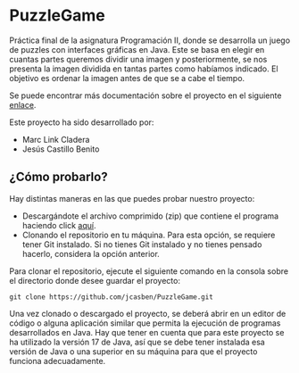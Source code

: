 # PuzzleGame
Práctica final de la asignatura Programación II, donde se desarrolla un juego de puzzles con interfaces gráficas en Java. Este se basa en elegir en cuantas partes queremos dividir una imagen y posteriormente, 
se nos presenta la imagen dividida en tantas partes como habíamos indicado. El objetivo es ordenar la imagen antes de que se a cabe el tiempo.

Se puede encontrar más documentación sobre el proyecto en el siguiente [enlace](https://jcasben.github.io/PuzzleGame/).

Este proyecto ha sido desarrollado por:
- Marc Link Cladera
- Jesús Castillo Benito


## ¿Cómo probarlo?
Hay distintas maneras en las que puedes probar nuestro proyecto:

- Descargándote el archivo comprimido (zip) que contiene el programa haciendo click [aquí](https://github.com/jcasben/PuzzleGame/archive/refs/heads/master.zip).
- Clonando el repositorio en tu máquina. Para esta opción, se requiere tener Git instalado. Si no tienes Git instalado y no tienes pensado hacerlo, considera la opción anterior.

Para clonar el repositorio, ejecute el siguiente comando en la consola sobre el directorio donde desee guardar el proyecto:
```
git clone https://github.com/jcasben/PuzzleGame.git
```
Una vez clonado o descargado el proyecto, se deberá abrir en un editor de código o alguna aplicación similar que permita la ejecución de programas desarrollados en Java. Hay que tener en cuenta que para este
proyecto se ha utilizado la versión 17 de Java, así que se debe tener instalada esa versión de Java o una superior en su máquina para que el proyecto funciona adecuadamente.
